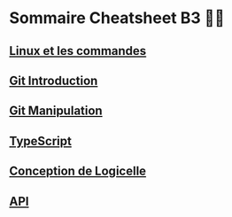 # Sommaire Cheatsheet B3 👩‍💻

## [Linux et les commandes](Installation_Manipulation_Linux.md)
## [Git Introduction](Git_Introduction.md)
## [Git Manipulation](Git_Manipulation.md)
## [TypeScript](Type_Script.md)
## [Conception de Logicelle](Conception_Logicielle.md)
## [API](API.md)


